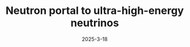 ---
title: 'Neutron portal to ultra-high-energy neutrinos'
pub_number: 1
authors:  Gustavo F.S. Alves,  Matheus Hostert,  Maxim Pospelov
collection: publication
permalink: /publication/2025-3-18-Neutronportaltoultra-high-energyneutrinos
date: 2025-3-18
venue:  
paperurl: 'https://arxiv.org/abs/2503.14419'
citation_notitle: 'Gustavo F. S. Alves, Matheus Hostert, Maxim Pospelov, preprint, 2025'
citation: 'Neutron portal to ultra-high-energy neutrinos, Gustavo F. S. Alves, Matheus Hostert, Maxim Pospelov, preprint, 2025'
eprint: '2503.14419'

---